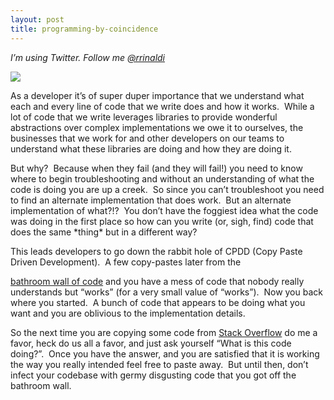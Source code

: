 ```yaml
---
layout: post
title: programming-by-coincidence
---
```

*I’m using Twitter. Follow me [@rrinaldi](http://twitter.com/rrinaldi)*

![](http://wakkanew.files.wordpress.com/2009/09/i-know-internets.jpg)

As a developer it’s of super duper importance that we understand what
each and every line of code that we write does and how it works.  While
a lot of code that we write leverages libraries to provide wonderful
abstractions over complex implementations we owe it to ourselves, the
businesses that we work for and other developers on our teams to
understand what these libraries are doing and how they are doing it.

But why?  Because when they fail (and they will fail!) you need to know
where to begin troubleshooting and without an understanding of what the
code is doing you are up a creek.  So since you can’t troubleshoot you
need to find an alternate implementation that does work.  But an
alternate implementation of what?!?  You don’t have the foggiest idea
what the code was doing in the first place so how can you write (or,
sigh, find) code that does the same \*thing\* but in a different way?

This leads developers to go down the rabbit hole of CPDD (Copy Paste
Driven Development).  A few copy-pastes later from the

[bathroom wall of
code](http://www.codinghorror.com/blog/2009/05/the-bathroom-wall-of-code.html)
and you have a mess of code that nobody really understands but “works”
(for a very small value of “works”).  Now you back where you started.  A
bunch of code that appears to be doing what you want and you are
oblivious to the implementation details.

So the next time you are copying some code from [Stack
Overflow](http://stackoverflow.com) do me a favor, heck do us all a
favor, and just ask yourself “What is this code doing?”.  Once you have
the answer, and you are satisfied that it is working the way you really
intended feel free to paste away.  But until then, don’t infect your
codebase with germy disgusting code that you got off the bathroom wall.
